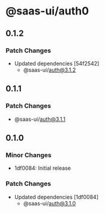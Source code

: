 # @saas-ui/auth0

## 0.1.2

### Patch Changes

- Updated dependencies [54f2542]
  - @saas-ui/auth@3.1.2

## 0.1.1

### Patch Changes

- @saas-ui/auth@3.1.1

## 0.1.0

### Minor Changes

- 1df0084: Initial release

### Patch Changes

- Updated dependencies [1df0084]
  - @saas-ui/auth@3.1.0
